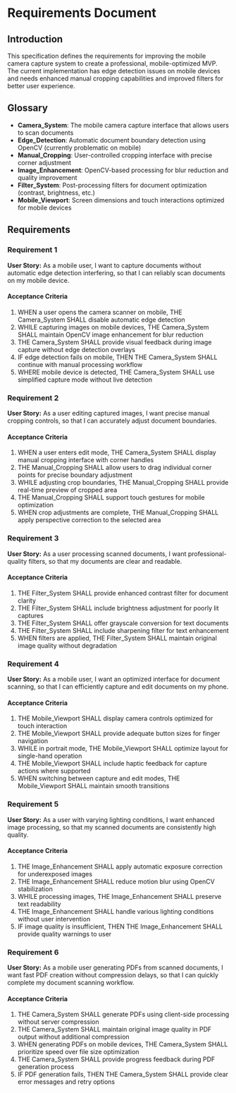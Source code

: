 # Requirements Document

## Introduction

This specification defines the requirements for improving the mobile camera capture system to create a professional, mobile-optimized MVP. The current implementation has edge detection issues on mobile devices and needs enhanced manual cropping capabilities and improved filters for better user experience.

## Glossary

- **Camera_System**: The mobile camera capture interface that allows users to scan documents
- **Edge_Detection**: Automatic document boundary detection using OpenCV (currently problematic on mobile)
- **Manual_Cropping**: User-controlled cropping interface with precise corner adjustment
- **Image_Enhancement**: OpenCV-based processing for blur reduction and quality improvement
- **Filter_System**: Post-processing filters for document optimization (contrast, brightness, etc.)
- **Mobile_Viewport**: Screen dimensions and touch interactions optimized for mobile devices

## Requirements

### Requirement 1

**User Story:** As a mobile user, I want to capture documents without automatic edge detection interfering, so that I can reliably scan documents on my mobile device.

#### Acceptance Criteria

1. WHEN a user opens the camera scanner on mobile, THE Camera_System SHALL disable automatic edge detection
2. WHILE capturing images on mobile devices, THE Camera_System SHALL maintain OpenCV image enhancement for blur reduction
3. THE Camera_System SHALL provide visual feedback during image capture without edge detection overlays
4. IF edge detection fails on mobile, THEN THE Camera_System SHALL continue with manual processing workflow
5. WHERE mobile device is detected, THE Camera_System SHALL use simplified capture mode without live detection

### Requirement 2

**User Story:** As a user editing captured images, I want precise manual cropping controls, so that I can accurately adjust document boundaries.

#### Acceptance Criteria

1. WHEN a user enters edit mode, THE Camera_System SHALL display manual cropping interface with corner handles
2. THE Manual_Cropping SHALL allow users to drag individual corner points for precise boundary adjustment
3. WHILE adjusting crop boundaries, THE Manual_Cropping SHALL provide real-time preview of cropped area
4. THE Manual_Cropping SHALL support touch gestures for mobile optimization
5. WHEN crop adjustments are complete, THE Manual_Cropping SHALL apply perspective correction to the selected area

### Requirement 3

**User Story:** As a user processing scanned documents, I want professional-quality filters, so that my documents are clear and readable.

#### Acceptance Criteria

1. THE Filter_System SHALL provide enhanced contrast filter for document clarity
2. THE Filter_System SHALL include brightness adjustment for poorly lit captures
3. THE Filter_System SHALL offer grayscale conversion for text documents
4. THE Filter_System SHALL include sharpening filter for text enhancement
5. WHEN filters are applied, THE Filter_System SHALL maintain original image quality without degradation

### Requirement 4

**User Story:** As a mobile user, I want an optimized interface for document scanning, so that I can efficiently capture and edit documents on my phone.

#### Acceptance Criteria

1. THE Mobile_Viewport SHALL display camera controls optimized for touch interaction
2. THE Mobile_Viewport SHALL provide adequate button sizes for finger navigation
3. WHILE in portrait mode, THE Mobile_Viewport SHALL optimize layout for single-hand operation
4. THE Mobile_Viewport SHALL include haptic feedback for capture actions where supported
5. WHEN switching between capture and edit modes, THE Mobile_Viewport SHALL maintain smooth transitions

### Requirement 5

**User Story:** As a user with varying lighting conditions, I want enhanced image processing, so that my scanned documents are consistently high quality.

#### Acceptance Criteria

1. THE Image_Enhancement SHALL apply automatic exposure correction for underexposed images
2. THE Image_Enhancement SHALL reduce motion blur using OpenCV stabilization
3. WHILE processing images, THE Image_Enhancement SHALL preserve text readability
4. THE Image_Enhancement SHALL handle various lighting conditions without user intervention
5. IF image quality is insufficient, THEN THE Image_Enhancement SHALL provide quality warnings to user

### Requirement 6

**User Story:** As a mobile user generating PDFs from scanned documents, I want fast PDF creation without compression delays, so that I can quickly complete my document scanning workflow.

#### Acceptance Criteria

1. THE Camera_System SHALL generate PDFs using client-side processing without server compression
2. THE Camera_System SHALL maintain original image quality in PDF output without additional compression
3. WHEN generating PDFs on mobile devices, THE Camera_System SHALL prioritize speed over file size optimization
4. THE Camera_System SHALL provide progress feedback during PDF generation process
5. IF PDF generation fails, THEN THE Camera_System SHALL provide clear error messages and retry options